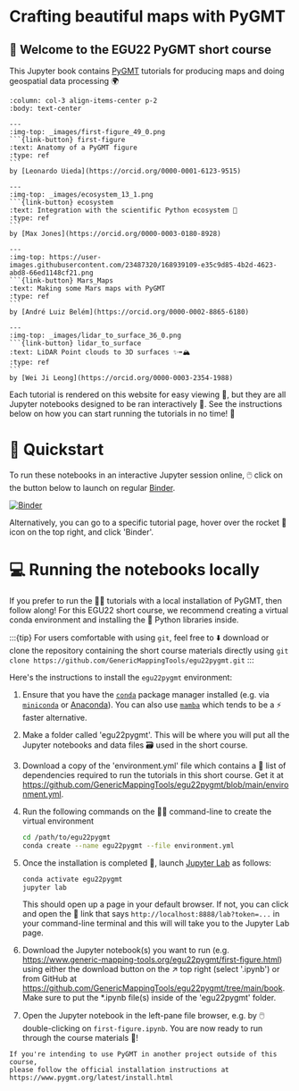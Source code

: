 # Crafting beautiful maps with PyGMT

## 🥳 Welcome to the EGU22 PyGMT short course

This Jupyter book contains [PyGMT](https://www.pygmt.org/v0.6.1) tutorials
for producing maps and doing geospatial data processing 🌍

````{panels}
:column: col-3 align-items-center p-2
:body: text-center

---
:img-top: _images/first-figure_49_0.png
```{link-button} first-figure
:text: Anatomy of a PyGMT figure
:type: ref
```
by [Leonardo Uieda](https://orcid.org/0000-0001-6123-9515)

---
:img-top: _images/ecosystem_13_1.png
```{link-button} ecosystem
:text: Integration with the scientific Python ecosystem 🐍
:type: ref
```
by [Max Jones](https://orcid.org/0000-0003-0180-8928)

---
:img-top: https://user-images.githubusercontent.com/23487320/168939109-e35c9d85-4b2d-4623-abd8-66ed1148cf21.png
```{link-button} Mars_Maps
:text: Making some Mars maps with PyGMT
:type: ref
```
by [André Luiz Belém](https://orcid.org/0000-0002-8865-6180)

---
:img-top: _images/lidar_to_surface_36_0.png
```{link-button} lidar_to_surface
:text: LiDAR Point clouds to 3D surfaces ✨➡️🏔
:type: ref
```
by [Wei Ji Leong](https://orcid.org/0000-0003-2354-1988)

````

Each tutorial is rendered on this website for easy viewing 👀, but they are all
Jupyter notebooks designed to be ran interactively 💫. See the instructions
below on how you can start running the tutorials in no time! 🚀

# 🌠 Quickstart

To run these notebooks in an interactive Jupyter session online,
🖱️ click on the button below to launch on regular
[Binder](https://mybinder.readthedocs.io/en/latest/index.html).

[![Binder](https://mybinder.org/badge_logo.svg)](https://mybinder.org/v2/gh/GenericMappingTools/egu22pygmt/main)

Alternatively, you can go to a specific tutorial page, hover over the rocket 🚀
icon on the top right, and click 'Binder'.

# 💻 Running the notebooks locally

If you prefer to run the 🧑‍🏫 tutorials with a local installation of PyGMT, then
follow along! For this EGU22 short course, we recommend creating a virtual
conda environment and installing the 🐍 Python libraries inside.

:::{tip} For users comfortable with using `git`, feel free to ⬇️ download or
clone the repository containing the short course materials directly using
`git clone https://github.com/GenericMappingTools/egu22pygmt.git`
:::

Here's the instructions to install the `egu22pygmt` environment:

1. Ensure that you have the
   [`conda`](https://docs.conda.io/projects/conda/en/latest/user-guide/index.html)
   package manager installed (e.g. via
   [`miniconda`](https://docs.conda.io/en/latest/miniconda.html) or
   [Anaconda](https://www.anaconda.com/products/distribution)).
   You can also use [`mamba`](https://mamba.readthedocs.io/en/latest/installation.html#fresh-install)
   which tends to be a ⚡ faster alternative.

2. Make a folder called 'egu22pygmt'. This will be where you will put all the
   Jupyter notebooks and data files 🗃️ used in the short course.

3. Download a copy of the 'environment.yml' file which contains a 📄 list of
   dependencies required to run the tutorials in this short course. Get it at
   https://github.com/GenericMappingTools/egu22pygmt/blob/main/environment.yml.

4. Run the following commands on the 🧑‍💻 command-line to create the virtual
   environment

    ```bash
    cd /path/to/egu22pygmt
    conda create --name egu22pygmt --file environment.yml
    ```

5. Once the installation is completed 🏁, launch
   [Jupyter Lab](https://jupyterlab.readthedocs.io) as follows:

    ```bash
    conda activate egu22pygmt
    jupyter lab
    ```

   This should open up a page in your default browser. If not, you can click
   and open the 🔗 link that says `http://localhost:8888/lab?token=...` in your
   command-line terminal and this will will take you to the Jupyter Lab page.

6. Download the Jupyter notebook(s) you want to run (e.g.
   https://www.generic-mapping-tools.org/egu22pygmt/first-figure.html) using
   either the download button on the ↗️ top right (select '.ipynb') or from
   GitHub at https://github.com/GenericMappingTools/egu22pygmt/tree/main/book.
   Make sure to put the *.ipynb file(s) inside of the 'egu22pygmt' folder.

7. Open the Jupyter notebook in the left-pane file browser, e.g. by
   🖱️ double-clicking on `first-figure.ipynb`. You are now ready to run through
   the course materials 🎉!

```{note}
If you're intending to use PyGMT in another project outside of this course,
please follow the official installation instructions at
https://www.pygmt.org/latest/install.html
```
